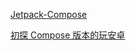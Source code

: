 [Jetpack-Compose](https://juejin.cn/post/6937226591911018532)

[初探 Compose 版本的玩安卓](https://blog.csdn.net/haojiagou/article/details/114439700#comments_15303889)